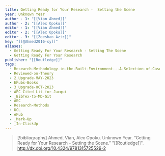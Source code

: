 ```yaml
---
title: Getting Ready for Your Research -  Setting the Scene
year: Unknown Year
author - 1: "[[Vian Ahmed]]"
author - 2: "[[Alex Opoku]]"
editor - 1: "[[Vian Ahmed]]"
editor - 2: "[[Alex Opoku]]"
editor - 3: "[[Zeeshan Aziz]]"
key: "[[@Ahmed2016-sy]]"
aliases:
  - Getting Ready For Your Research - Setting The Scene
  - Getting Ready For Your Research
publisher: "[[Routledge]]"
tags:
  - Research-Methodology-in-the-Built-Environment---A-Selection-of-Case-Studies
  - Reviewed-on-Theory
  - 2_Upgrade-MAY-2023
  - EPubs-Books
  - 3_Upgrade-OCT-2023
  - AEC-Cited-Lit-for-Jacqui
  - _BibTex-to-MD-Git
  - AEC
  - Research-Methods
  - UCL
  - ePub
  - _Mark-Up
  - _In-ClickUp
---
```


> [!bibliography]
> Ahmed, Vian, Alex Opoku. Unknown Year. “Getting Ready for Your Research -  Setting the Scene.” "[[Routledge]]". http://dx.doi.org/10.4324/9781315725529-2